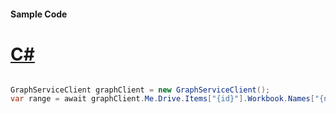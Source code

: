 #### Sample Code
# [C#](#tab/Csharp)

```C#

GraphServiceClient graphClient = new GraphServiceClient();
var range = await graphClient.Me.Drive.Items["{id}"].Workbook.Names["{name}"].Range.Request().GetAsync();

```